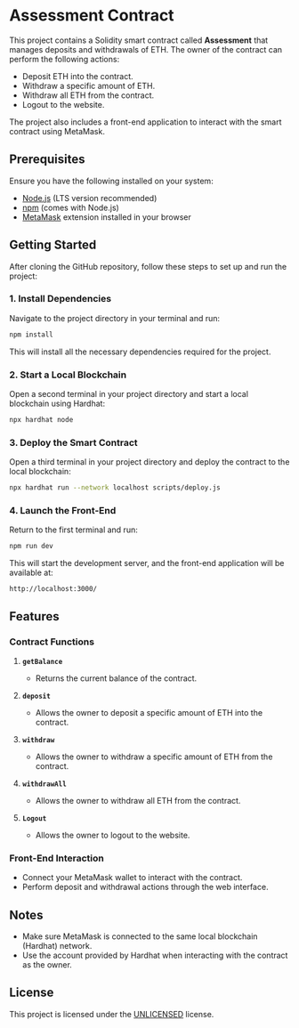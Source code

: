 # Assessment Contract

This project contains a Solidity smart contract called **Assessment** that manages deposits and withdrawals of ETH. The owner of the contract can perform the following actions:

- Deposit ETH into the contract.
- Withdraw a specific amount of ETH.
- Withdraw all ETH from the contract.
- Logout to the website.

The project also includes a front-end application to interact with the smart contract using MetaMask.

## Prerequisites

Ensure you have the following installed on your system:

- [Node.js](https://nodejs.org/) (LTS version recommended)
- [npm](https://www.npmjs.com/) (comes with Node.js)
- [MetaMask](https://metamask.io/) extension installed in your browser

## Getting Started

After cloning the GitHub repository, follow these steps to set up and run the project:

### 1. Install Dependencies

Navigate to the project directory in your terminal and run:

```bash
npm install
```

This will install all the necessary dependencies required for the project.

### 2. Start a Local Blockchain

Open a second terminal in your project directory and start a local blockchain using Hardhat:

```bash
npx hardhat node
```

### 3. Deploy the Smart Contract

Open a third terminal in your project directory and deploy the contract to the local blockchain:

```bash
npx hardhat run --network localhost scripts/deploy.js
```

### 4. Launch the Front-End

Return to the first terminal and run:

```bash
npm run dev
```

This will start the development server, and the front-end application will be available at:

```
http://localhost:3000/
```

## Features

### Contract Functions

1. **`getBalance`**
   - Returns the current balance of the contract.

2. **`deposit`**
   - Allows the owner to deposit a specific amount of ETH into the contract.

3. **`withdraw`**
   - Allows the owner to withdraw a specific amount of ETH from the contract.

4. **`withdrawAll`**
   - Allows the owner to withdraw all ETH from the contract.
  
5. **`Logout`**
   - Allows the owner to logout to the website.

### Front-End Interaction

- Connect your MetaMask wallet to interact with the contract.
- Perform deposit and withdrawal actions through the web interface.

## Notes

- Make sure MetaMask is connected to the same local blockchain (Hardhat) network.
- Use the account provided by Hardhat when interacting with the contract as the owner.

## License

This project is licensed under the [UNLICENSED](https://choosealicense.com/licenses/unlicense/) license.
